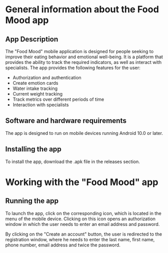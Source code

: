 # General information about the Food Mood app
## App Description
The "Food Mood" mobile application is designed for people seeking to improve their eating behavior and emotional well-being. It is a platform that provides the ability to track the required indicators, as well as interact with specialists.
The app provides the following features for the user:
* Authorization and authentication
* Create emotion cards
* Water intake tracking
* Current weight tracking
* Track metrics over different periods of time
* Interaction with specialists

## Software and hardware requirements
The app is designed to run on mobile devices running Android 10.0 or later.

## Installing the app
To install the app, download the .apk file in the releases section.

# Working with the "Food Mood" app
## Running the app
To launch the app, click on the corresponding icon, which is located in the menu of the mobile device. Clicking on this icon opens an authorization window in which the user needs to enter an email address and password.

By clicking on the "Create an account" button, the user is redirected to the registration window, where he needs to enter the last name, first name, phone number, email address and twice the password.
